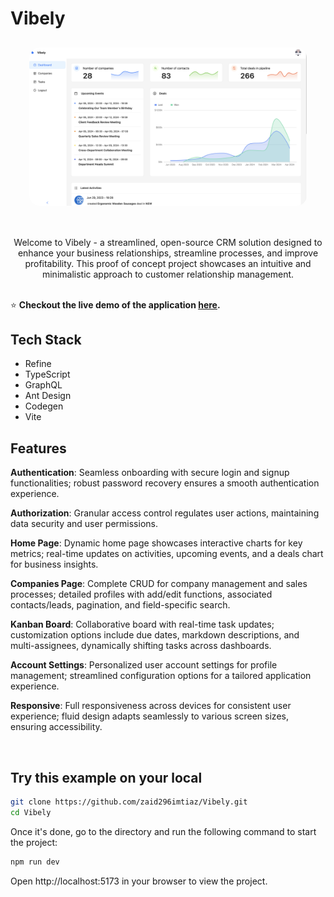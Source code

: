 # Vibely

<div align="center" style="margin: 30px; border-radius: 1rem">
<img src="./public/vibe.png" alt="vibely Logo" style="border-radius: 1rem" />

</div>

<br />

<div align="center">
Welcome to Vibely - a streamlined, open-source CRM solution designed to enhance your business relationships, streamline processes, and improve profitability. This proof of concept project showcases an intuitive and minimalistic approach to customer relationship management.

<br />

</div>
<br />

⭐ **Checkout the live demo of the application [here](https://vibely-black.vercel.app/).**

## Tech Stack

- Refine
- TypeScript
- GraphQL
- Ant Design
- Codegen
- Vite

## Features

**Authentication**: Seamless onboarding with secure login and signup functionalities; robust password recovery ensures a smooth authentication experience.

**Authorization**: Granular access control regulates user actions, maintaining data security and user permissions.

**Home Page**: Dynamic home page showcases interactive charts for key metrics; real-time updates on activities, upcoming events, and a deals chart for business insights.

**Companies Page**: Complete CRUD for company management and sales processes; detailed profiles with add/edit functions, associated contacts/leads, pagination, and field-specific search.

**Kanban Board**: Collaborative board with real-time task updates; customization options include due dates, markdown descriptions, and multi-assignees, dynamically shifting tasks across dashboards.

**Account Settings**: Personalized user account settings for profile management; streamlined configuration options for a tailored application experience.

**Responsive**: Full responsiveness across devices for consistent user experience; fluid design adapts seamlessly to various screen sizes, ensuring accessibility.

<br>


## Try this example on your local

```bash
git clone https://github.com/zaid296imtiaz/Vibely.git
cd Vibely
```

Once it's done, go to the directory and run the following command to start the project:

```bash
npm run dev
```

Open http://localhost:5173 in your browser to view the project.

